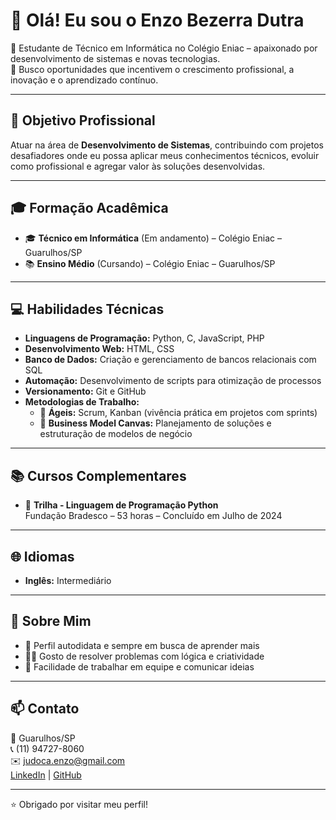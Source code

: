 # 👋 Olá! Eu sou o Enzo Bezerra Dutra

🎯 Estudante de Técnico em Informática no Colégio Eniac – apaixonado por desenvolvimento de sistemas e novas tecnologias.  
🚀 Busco oportunidades que incentivem o crescimento profissional, a inovação e o aprendizado contínuo.

---

## 💼 Objetivo Profissional

Atuar na área de **Desenvolvimento de Sistemas**, contribuindo com projetos desafiadores onde eu possa aplicar meus conhecimentos técnicos, evoluir como profissional e agregar valor às soluções desenvolvidas.

---

## 🎓 Formação Acadêmica

- 🎓 **Técnico em Informática** (Em andamento) – Colégio Eniac – Guarulhos/SP  
- 📚 **Ensino Médio** (Cursando) – Colégio Eniac – Guarulhos/SP

---

## 💻 Habilidades Técnicas

- **Linguagens de Programação:** Python, C, JavaScript, PHP  
- **Desenvolvimento Web:** HTML, CSS  
- **Banco de Dados:** Criação e gerenciamento de bancos relacionais com SQL  
- **Automação:** Desenvolvimento de scripts para otimização de processos  
- **Versionamento:** Git e GitHub  
- **Metodologias de Trabalho:**
  - 📌 **Ágeis:** Scrum, Kanban (vivência prática em projetos com sprints)
  - 🧠 **Business Model Canvas:** Planejamento de soluções e estruturação de modelos de negócio

---

## 📚 Cursos Complementares

- 📘 **Trilha - Linguagem de Programação Python**  
  Fundação Bradesco – 53 horas – Concluído em Julho de 2024

---

## 🌐 Idiomas

- **Inglês:** Intermediário

---

## 🤝 Sobre Mim

- 🔎 Perfil autodidata e sempre em busca de aprender mais
- 👨‍💻 Gosto de resolver problemas com lógica e criatividade
- 🤝 Facilidade de trabalhar em equipe e comunicar ideias

---

## 📫 Contato

📍 Guarulhos/SP  
📞 (11) 94727-8060  
✉️ judoca.enzo@gmail.com  
[LinkedIn](https://www.linkedin.com/) | [GitHub](https://github.com/)

---

⭐ Obrigado por visitar meu perfil!

